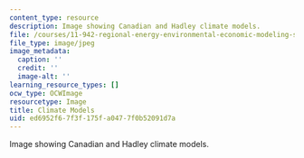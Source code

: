 ```yaml
---
content_type: resource
description: Image showing Canadian and Hadley climate models.
file: /courses/11-942-regional-energy-environmental-economic-modeling-spring-2007/ed6952f67f3f175fa0477f0b52091d7a_chp_can_had.jpg
file_type: image/jpeg
image_metadata:
  caption: ''
  credit: ''
  image-alt: ''
learning_resource_types: []
ocw_type: OCWImage
resourcetype: Image
title: Climate Models
uid: ed6952f6-7f3f-175f-a047-7f0b52091d7a
---
```

Image showing Canadian and Hadley climate models.

